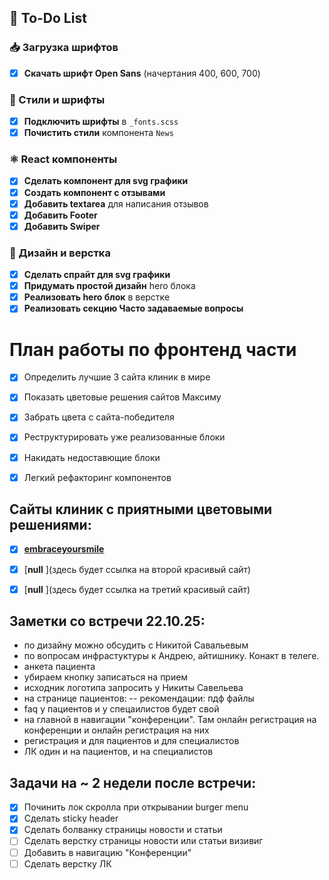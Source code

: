 ## 🚀 To-Do List

### 📥 Загрузка шрифтов
- [x] **Скачать шрифт Open Sans** (начертания 400, 600, 700)

### 🎨 Стили и шрифты
- [x] **Подключить шрифты** в `_fonts.scss`
- [x] **Почистить стили** компонента `News`

### ⚛️ React компоненты
- [x] **Сделать компонент для svg графики** 
- [x] **Создать компонент с отзывами**
- [x] **Добавить textarea** для написания отзывов
- [x] **Добавить Footer**
- [x] **Добавить Swiper**

### 🎯 Дизайн и верстка
- [x] **Сделать спрайт для svg графики** 
- [x] **Придумать простой дизайн** hero блока
- [x] **Реализовать hero блок** в верстке
- [x] **Реализовать секцию Часто задаваемые вопросы**

# План работы по фронтенд части
- [x] Определить лучшие 3 сайта клиник в мире
- [x] Показать цветовые решения сайтов Максиму
- [x] Забрать цвета с сайта-победителя
- [x] Реструктурировать уже реализованные блоки
- [x] Накидать недоставющие блоки
- [x] Легкий рефакторинг компонентов



## Сайты клиник с приятными цветовыми решениями:
- [x] [**embraceyoursmile** ](https://embraceyoursmile.com/)
- [x] [**null** ](здесь будет ссылка на второй красивый сайт)
- [x] [**null** ](здесь будет ссылка на третий красивый сайт)


## Заметки со встречи 22.10.25:
- по дизайну можно обсудить с Никитой Савальевым
- по вопросам инфрастуктуры к Андрею, айтишнику. Конакт в телеге.
- анкета пациента
- убираем кнопку записаться на прием
- исходник логотипа запросить у Никиты Савельева
- на странице пациентов:
  -- рекомендации: пдф файлы 
- faq у пациентов и у спецаилистов будет свой
- на главной в навигации "конференции". Там онлайн регистрация на конференции и онлайн регистрация на них
- регистрация и для пациентов и для специалистов
- ЛК один и на пациентов, и на специалистов

## Задачи на ~ 2 недели после встречи:
- [x] Починить лок скролла при открывании burger menu
- [x] Сделать sticky header
- [x] Сделать болванку страницы новости и статьи
- [ ] Сделать верстку страницы новости или статьи визивиг
- [ ] Добавить в навигацию "Конференции"
- [ ] Сделать верстку ЛК

